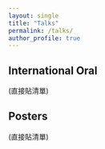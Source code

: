 ```yaml
---
layout: single
title: "Talks"
permalink: /talks/
author_profile: true
---
```


## International Oral
(直接貼清單)

## Posters
(直接貼清單)
